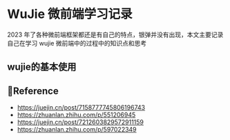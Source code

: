 # WuJie 微前端学习记录

2023 年了各种微前端框架都还是有自己的特点，银弹并没有出现，本文主要记录自己在学习 wujie 微前端中的过程中的知识点和思考

## wujie的基本使用

## 🎉Reference

- https://juejin.cn/post/7158777745806196743
- https://zhuanlan.zhihu.com/p/551206945
- https://juejin.cn/post/7212603829572911159
- https://zhuanlan.zhihu.com/p/597022349
